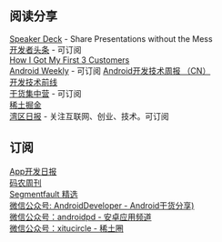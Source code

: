 ## 阅读分享   

[Speaker Deck](https://speakerdeck.com/) - Share Presentations without the Mess    
[开发者头条](http://toutiao.io/) - 可订阅   
[How I Got My First 3 Customers](http://www.howigotmyfirst3customers.com/)   
[Android Weekly](http://androidweekly.net/)   - 可订阅
[Android开发技术周报 （CN）](http://www.androidweekly.cn/)    
[开发技术前线](http://tinyletter.com/devtechfrontier)      
[干货集中营](http://gank.io/) - 可订阅   
[稀土掘金](http://gold.xitu.io/)    
[湾区日报](http://instagram-engineering.tumblr.com/) - 关注互联网、创业、技术。可订阅    


## 订阅     

[App开发日报](http://memect.com/)   
[码农周刊](http://weekly.manong.io/)   
[Segmentfault 精选](http://segmentfault.com/user/settings?tab=notify)   
[微信公众号: AndroidDeveloper - Android干货分享)](AndroidDeveloper)   
[微信公众号：androidpd - 安卓应用频道](androidpd)   
[微信公众号：xitucircle - 稀土圈](微信公众号：xitucircle)   
